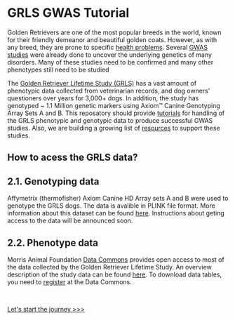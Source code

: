 # GRLS GWAS Tutorial

Golden Retrievers are one of the most popular breeds in the world, known for their friendly demeanor and beautiful golden coats. However, as with any breed, they are prone to specific [health problems](./ext_docs/health_concerns.md). Several [GWAS studies](./ext_docs/gwas_studies.md) were already done to uncover the underlying genetics of many disorders. Many of these studies need to be confirmed and many other phenotypes still need to be studied  

The [Golden Retriever Lifetime Study (GRLS)](https://www.morrisanimalfoundation.org/golden-retriever-lifetime-study) has a vast amount of phenotypic data collected from veterinarian records, and dog owners’ questioners over years for 3,000+ dogs. In addition, the study has genotyped ~ 1.1 Million genetic markers using Axiom™ Canine Genotyping Array Sets A and B. This reposatory should provide [tutorials](./1.install.md) for handling of the GRLS phenotypic and genotypic data to produce successful GWAS studies. Also, we are building a growing list of [resources](./ext_docs/health_concerns.md) to support these studies. 

## How to acess the GRLS data?

## 2.1. Genotyping data
Affymetrix (thermofisher) Axiom Canine HD Array sets A and B were used to genotype the GRLS dogs. The data is avalible in PLINK file format. More information about this dataset can be found [here](https://github.com/MAF-GRLS/grGWAS/blob/dev/GRLS_Axiom.json). Instructions about geting access to the data will be announced soon.
   
## 2.2. Phenotype data
Morris Animal Foundation [Data Commons](https://datacommons.morrisanimalfoundation.org/) provides open access to most of the data collected by the Golden Retriever Lifetime Study. An overview description of the study data can be found [here](https://datacommons.morrisanimalfoundation.org/node/221). To download data tables, you need to [register](https://datacommons.morrisanimalfoundation.org/user/login?destination=/node/1) at the Data Commons.

<br>

[Let's start the journey >>>](https://maf-grls.github.io/grGWAS/1.install/)
